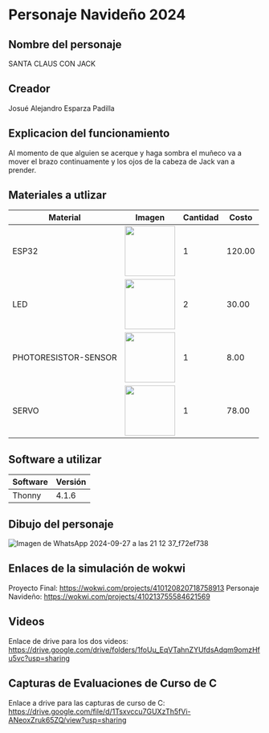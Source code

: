# Personaje Navideño 2024
## Nombre del personaje
SANTA CLAUS CON JACK
## Creador
Josué Alejandro Esparza Padilla
## Explicacion del funcionamiento
Al momento de que alguien se acerque y haga sombra el muñeco va a mover el brazo continuamente y los ojos de la cabeza de Jack van a prender.

## Materiales a utlizar
|Material|Imagen|Cantidad|Costo|
|--|--|--|--|
|ESP32|<img src="https://github.com/user-attachments/assets/0d280367-493e-4f7c-a587-36e1f822116b" width="100"/>|1|120.00|
|LED|<img width="100" src="https://electronicaonline.net/wp-content/uploads/2023/09/led-que-es.webp" />|2|30.00|
|PHOTORESISTOR-SENSOR|<img width="100" src="https://alltopnotch.co.uk/wp-content/uploads/imported/4/LDR-Photoresistor-Light-Detection-Sensor-Module-Dependent-Resistor-Arduino-PIC-362145909694-3.JPG" />|1|8.00|
|SERVO|<img width="100" src="https://www.mechatronicstore.cl/wp-content/uploads/2015/08/SKU054531.1.jpg" />|1|78.00|


## Software a utilizar
|Software|Versión|
|--|--|
|Thonny|4.1.6|


## Dibujo del personaje
![Imagen de WhatsApp 2024-09-27 a las 21 12 37_f72ef738](https://github.com/user-attachments/assets/51eeddfe-de59-466e-9d25-70d64a864a04)

## Enlaces de la simulación de wokwi
Proyecto Final: https://wokwi.com/projects/410120820718758913
Personaje Navideño: https://wokwi.com/projects/410213755584621569

## Videos
Enlace de drive para los dos videos: https://drive.google.com/drive/folders/1foUu_EqVTahnZYUfdsAdqm9omzHfu5vc?usp=sharing

## Capturas de Evaluaciones de Curso de C
Enlace a drive para las capturas de curso de C: https://drive.google.com/file/d/1Tsxvccu7GUXzTh5fVi-ANeoxZruk65ZQ/view?usp=sharing
